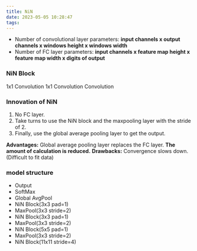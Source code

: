 ```yaml
---
title: NiN
date: 2023-05-05 10:28:47
tags:
---
```


- Number of convolutional layer parameters: **input channels x output channels x windows height x windows width**
- Number of FC layer parameters: **input channels x feature map height x feature map width x digits of output**

### NiN Block
1x1 Convolution
1x1 Convolution
Convolution

### Innovation of NiN
1. No FC layer.
2. Take turns to use the NiN block and the maxpooling layer with the stride of 2.
3. Finally, use the global average pooling layer to get the output.

**Advantages:** Global average pooling layer replaces the FC layer. **The amount of calculation is reduced.**
**Drawbacks:** Convergence slows down. (Difficult to fit data)

### model structure
- Output
- SoftMax
- Global AvgPool
- NiN Block(3x3 pad=1)
- MaxPool(3x3 stride=2)
- NiN Block(3x3 pad=1)
- MaxPool(3x3 stride=2)
- NiN Block(5x5 pad=1)
- MaxPool(3x3 stride=2)
- NiN Block(11x11 stride=4)
